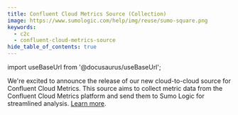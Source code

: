 ```yaml
---
title: Confluent Cloud Metrics Source (Collection)
image: https://www.sumologic.com/help/img/reuse/sumo-square.png
keywords:
  - c2c
  - confluent-cloud-metrics-source
hide_table_of_contents: true    
---
```


import useBaseUrl from '@docusaurus/useBaseUrl';

We're excited to announce the release of our new cloud-to-cloud source for Confluent Cloud Metrics. This source aims to collect metric data from the Confluent Cloud Metrics platform and send them to Sumo Logic for streamlined analysis. [Learn more](/docs/send-data/hosted-collectors/cloud-to-cloud-integration-framework/confluent-cloud-metrics-source).